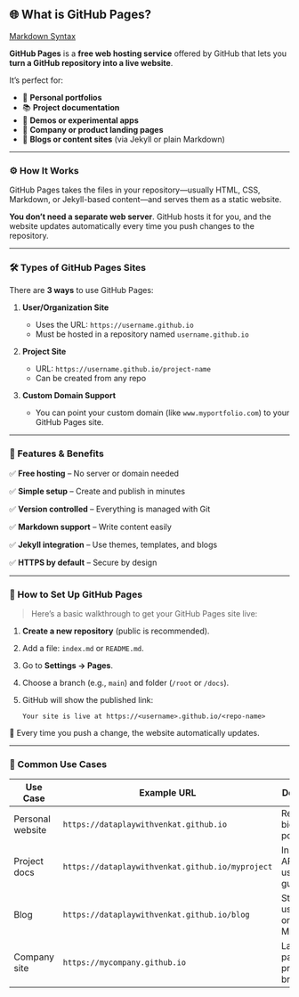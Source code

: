 ## 🌐 What is GitHub Pages?

[Markdown Syntax](./markdown-syntax)



**GitHub Pages** is a **free web hosting service** offered by GitHub that lets you **turn a GitHub repository into a live website**.

It’s perfect for:

* 🌟 **Personal portfolios**
* 📚 **Project documentation**
* 🧪 **Demos or experimental apps**
* 💼 **Company or product landing pages**
* 📘 **Blogs or content sites** (via Jekyll or plain Markdown)

---

### ⚙️ How It Works

GitHub Pages takes the files in your repository—usually HTML, CSS, Markdown, or Jekyll-based content—and serves them as a static website.

**You don’t need a separate web server**. GitHub hosts it for you, and the website updates automatically every time you push changes to the repository.

---

### 🛠️ Types of GitHub Pages Sites

There are **3 ways** to use GitHub Pages:

1. **User/Organization Site**

   * Uses the URL: `https://username.github.io`
   * Must be hosted in a repository named `username.github.io`

2. **Project Site**

   * URL: `https://username.github.io/project-name`
   * Can be created from any repo

3. **Custom Domain Support**

   * You can point your custom domain (like `www.myportfolio.com`) to your GitHub Pages site.

---

### 🧪 Features & Benefits

✅ **Free hosting** – No server or domain needed

✅ **Simple setup** – Create and publish in minutes

✅ **Version controlled** – Everything is managed with Git

✅ **Markdown support** – Write content easily

✅ **Jekyll integration** – Use themes, templates, and blogs

✅ **HTTPS by default** – Secure by design

---

### 🚀 How to Set Up GitHub Pages

> Here’s a basic walkthrough to get your GitHub Pages site live:

1. **Create a new repository** (public is recommended).
2. Add a file: `index.md` or `README.md`.
3. Go to **Settings → Pages**.
4. Choose a branch (e.g., `main`) and folder (`/root` or `/docs`).
5. GitHub will show the published link:

   ```
   Your site is live at https://<username>.github.io/<repo-name>
   ```

🔁 Every time you push a change, the website automatically updates.

---

### 📌 Common Use Cases

| Use Case         | Example URL                           | Description                          |
| ---------------- | ------------------------------------- | ------------------------------------ |
| Personal website | `https://dataplaywithvenkat.github.io`           | Resume, bio, links, portfolio        |
| Project docs     | `https://dataplaywithvenkat.github.io/myproject` | Instructions, API docs, usage guides |
| Blog             | `https://dataplaywithvenkat.github.io/blog`      | Static blog using Jekyll or Markdown |
| Company site     | `https://mycompany.github.io`         | Landing page for a product or brand  |

